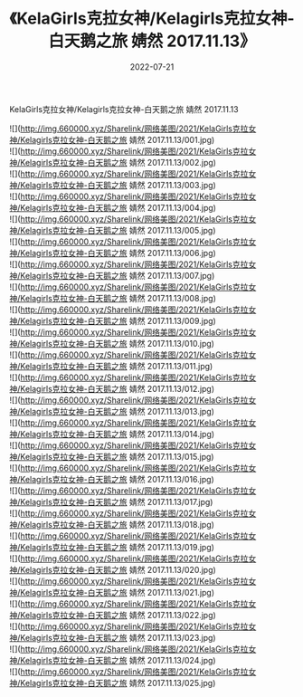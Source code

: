 ﻿---
layout: post
title:  《KelaGirls克拉女神/Kelagirls克拉女神-白天鹅之旅 婧然 2017.11.13》
date:   2022-07-21
img: http://img.660000.xyz/Sharelink/网络美图/2021/KelaGirls克拉女神/Kelagirls克拉女神-白天鹅之旅 婧然 2017.11.13/000.jpg
categories: [美女, 清纯, 唯美]
---

KelaGirls克拉女神/Kelagirls克拉女神-白天鹅之旅 婧然 2017.11.13

 ![](http://img.660000.xyz/Sharelink/网络美图/2021/KelaGirls克拉女神/Kelagirls克拉女神-白天鹅之旅 婧然 2017.11.13/001.jpg) <br>![](http://img.660000.xyz/Sharelink/网络美图/2021/KelaGirls克拉女神/Kelagirls克拉女神-白天鹅之旅 婧然 2017.11.13/002.jpg) <br>![](http://img.660000.xyz/Sharelink/网络美图/2021/KelaGirls克拉女神/Kelagirls克拉女神-白天鹅之旅 婧然 2017.11.13/003.jpg) <br>![](http://img.660000.xyz/Sharelink/网络美图/2021/KelaGirls克拉女神/Kelagirls克拉女神-白天鹅之旅 婧然 2017.11.13/004.jpg) <br>![](http://img.660000.xyz/Sharelink/网络美图/2021/KelaGirls克拉女神/Kelagirls克拉女神-白天鹅之旅 婧然 2017.11.13/005.jpg) <br>![](http://img.660000.xyz/Sharelink/网络美图/2021/KelaGirls克拉女神/Kelagirls克拉女神-白天鹅之旅 婧然 2017.11.13/006.jpg) <br>![](http://img.660000.xyz/Sharelink/网络美图/2021/KelaGirls克拉女神/Kelagirls克拉女神-白天鹅之旅 婧然 2017.11.13/007.jpg) <br>![](http://img.660000.xyz/Sharelink/网络美图/2021/KelaGirls克拉女神/Kelagirls克拉女神-白天鹅之旅 婧然 2017.11.13/008.jpg) <br>![](http://img.660000.xyz/Sharelink/网络美图/2021/KelaGirls克拉女神/Kelagirls克拉女神-白天鹅之旅 婧然 2017.11.13/009.jpg) <br>![](http://img.660000.xyz/Sharelink/网络美图/2021/KelaGirls克拉女神/Kelagirls克拉女神-白天鹅之旅 婧然 2017.11.13/010.jpg) <br>![](http://img.660000.xyz/Sharelink/网络美图/2021/KelaGirls克拉女神/Kelagirls克拉女神-白天鹅之旅 婧然 2017.11.13/011.jpg) <br>![](http://img.660000.xyz/Sharelink/网络美图/2021/KelaGirls克拉女神/Kelagirls克拉女神-白天鹅之旅 婧然 2017.11.13/012.jpg) <br>![](http://img.660000.xyz/Sharelink/网络美图/2021/KelaGirls克拉女神/Kelagirls克拉女神-白天鹅之旅 婧然 2017.11.13/013.jpg) <br>![](http://img.660000.xyz/Sharelink/网络美图/2021/KelaGirls克拉女神/Kelagirls克拉女神-白天鹅之旅 婧然 2017.11.13/014.jpg) <br>![](http://img.660000.xyz/Sharelink/网络美图/2021/KelaGirls克拉女神/Kelagirls克拉女神-白天鹅之旅 婧然 2017.11.13/015.jpg) <br>![](http://img.660000.xyz/Sharelink/网络美图/2021/KelaGirls克拉女神/Kelagirls克拉女神-白天鹅之旅 婧然 2017.11.13/016.jpg) <br>![](http://img.660000.xyz/Sharelink/网络美图/2021/KelaGirls克拉女神/Kelagirls克拉女神-白天鹅之旅 婧然 2017.11.13/017.jpg) <br>![](http://img.660000.xyz/Sharelink/网络美图/2021/KelaGirls克拉女神/Kelagirls克拉女神-白天鹅之旅 婧然 2017.11.13/018.jpg) <br>![](http://img.660000.xyz/Sharelink/网络美图/2021/KelaGirls克拉女神/Kelagirls克拉女神-白天鹅之旅 婧然 2017.11.13/019.jpg) <br>![](http://img.660000.xyz/Sharelink/网络美图/2021/KelaGirls克拉女神/Kelagirls克拉女神-白天鹅之旅 婧然 2017.11.13/020.jpg) <br>![](http://img.660000.xyz/Sharelink/网络美图/2021/KelaGirls克拉女神/Kelagirls克拉女神-白天鹅之旅 婧然 2017.11.13/021.jpg) <br>![](http://img.660000.xyz/Sharelink/网络美图/2021/KelaGirls克拉女神/Kelagirls克拉女神-白天鹅之旅 婧然 2017.11.13/022.jpg) <br>![](http://img.660000.xyz/Sharelink/网络美图/2021/KelaGirls克拉女神/Kelagirls克拉女神-白天鹅之旅 婧然 2017.11.13/023.jpg) <br>![](http://img.660000.xyz/Sharelink/网络美图/2021/KelaGirls克拉女神/Kelagirls克拉女神-白天鹅之旅 婧然 2017.11.13/024.jpg) <br>![](http://img.660000.xyz/Sharelink/网络美图/2021/KelaGirls克拉女神/Kelagirls克拉女神-白天鹅之旅 婧然 2017.11.13/025.jpg) <br>